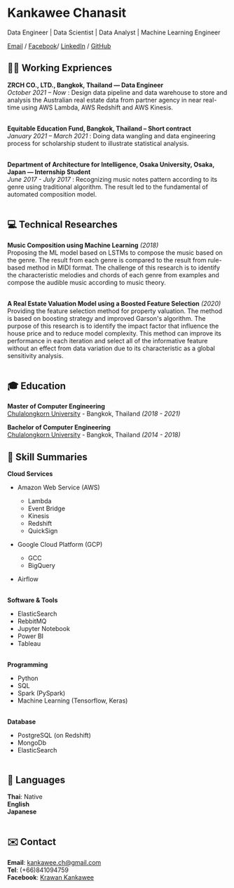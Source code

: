 # Kankawee Chanasit

Data Engineer | Data Scientist | Data Analyst | Machine Learning Engineer <br>

[Email](mailto:kankawee.ch@gmail.com) / [Facebook](https://www.facebook.com/k.kankawee)/ [LinkedIn](https://www.linkedin.com/in/kankawee-chanasit-a4b715194/) / [GitHub](https://github.com/Zosmex/)

## 👨‍💻 Working Expriences

**ZRCH CO., LTD., Bangkok, Thailand — Data Engineer**  <br>
  _October 2021 – Now_ :
  Design data pipeline and data warehouse to store and analysis the Australian real estate data from partner agency in near real-time using AWS Lambda, AWS Redshift and AWS Kinesis.
  <br><br>

**Equitable Education Fund, Bangkok, Thailand – Short contract** <br> 
  _January 2021 – March 2021_ :
  Doing data wangling and data engineering process for scholarship student to illustrate statistical analysis.
  <br><br>

**Department of Architecture for Intelligence, Osaka University, Osaka, Japan — Internship Student**  <br>
  _June 2017 - July 2017_ : 
  Recognizing music notes pattern according to its genre using traditional algorithm. The result led to the fundamental of automated composition model.
  <br><br>

## 💻 Technical Researches

**Music Composition using Machine Learning**  _(2018)_ <br>
  Proposing the ML model based on LSTMs to compose the music based on the genre. The result from each genre is compared to the result from rule-based method in MIDI format. The challenge of this research is to identify the characteristic melodies and chords of each genre from examples and compose the audible music according to music theory.
  <br><br>
  
**A Real Estate Valuation Model using a Boosted Feature Selection**  _(2020)_ <br>
  Providing the feature selection method for property valuation. The method is based on boosting strategy and improved Garson's algorithm. The purpose of this research is to identify the impact factor that influence the house price and to reduce model complexity. This method can improve its performance in each iteration and select all of the informative feature without an effect from data variation due to its characteristic as a global sensitivity analysis.
  <br><br>
  
## 🎓 Education

**Master of Computer Engineering** <br>
[Chulalongkorn University](https://www.chula.ac.th/) - Bangkok, Thailand _(2018 - 2021)_

**Bachelor of Computer Engineering** <br>
[Chulalongkorn University](https://www.chula.ac.th/) - Bangkok, Thailand _(2014 - 2018)_

## 📌 Skill Summaries

**Cloud Services** <br>
  - Amazon Web Service (AWS)
    - Lambda
    - Event Bridge
    - Kinesis
    - Redshift
    - QuickSign
  
  - Google Cloud Platform (GCP)
    - GCC
    - BigQuery
  
  - Airflow
  <br><br>

**Software & Tools** <br>
  - ElasticSearch
  - RebbitMQ
  - Jupyter Notebook
  - Power BI
  - Tableau
<br><br>

**Programming** <br>
  - Python
  - SQL
  - Spark (PySpark)
  - Machine Learning (Tensorflow, Keras)
  <br><br>
  
**Database** <br>
  - PostgreSQL (on Redshift)
  - MongoDb
  - ElasticSearch
  <br><br>

## 💬 Languages

**Thai**: Native <br>
**English** <br>
**Japanese**
<br><br>

## ✉️ Contact
**Email**: [kankawee.ch@gmail.com](mailto:kankawee.ch@gmail.com) <br>
**Tel**: (+66)841094759 <br>
**Facebook**: [Krawan Kankawee](https://www.facebook.com/k.kankawee) <br>
